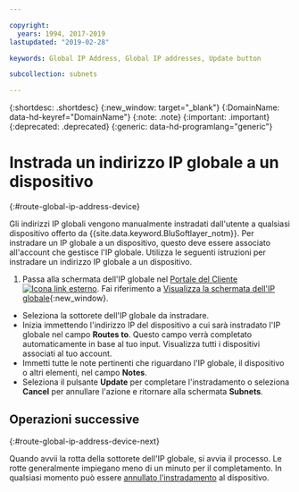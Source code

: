 ```yaml
---

copyright:
  years: 1994, 2017-2019
lastupdated: "2019-02-28"

keywords: Global IP Address, Global IP addresses, Update button

subcollection: subnets

---
```


{:shortdesc: .shortdesc}
{:new_window: target="_blank"}
{:DomainName: data-hd-keyref="DomainName"}
{:note: .note}
{:important: .important}
{:deprecated: .deprecated}
{:generic: data-hd-programlang="generic"}

# Instrada un indirizzo IP globale a un dispositivo
{:#route-global-ip-address-device}

Gli indirizzi IP globali vengono manualmente instradati dall'utente a qualsiasi dispositivo offerto da {{site.data.keyword.BluSoftlayer_notm}}. Per instradare un IP globale a un dispositivo, questo deve essere associato all'account che gestisce l'IP globale. Utilizza le seguenti istruzioni per instradare un indirizzo IP globale a un dispositivo.

1. Passa alla schermata dell'IP globale nel [Portale del Cliente ![Icona link esterno](../../icons/launch-glyph.svg "Icona link esterno")](https://{DomainName}/). Fai riferimento a [Visualizza la schermata dell'IP globale](/docs/infrastructure/subnets?topic=subnets-display-the-global-ip-screen){:new_window}.
* Seleziona la sottorete dell'IP globale da instradare.
* Inizia immettendo l'indirizzo IP del dispositivo a cui sarà instradato l'IP globale nel campo **Routes to**. Questo campo verrà completato automaticamente in base al tuo input. Visualizza tutti i dispositivi associati al tuo account.
* Immetti tutte le note pertinenti che riguardano l'IP globale, il dispositivo o altri elementi, nel campo **Notes**.
* Seleziona il pulsante **Update** per completare l'instradamento o seleziona **Cancel** per annullare l'azione e ritornare alla schermata **Subnets**.

## Operazioni successive
{:#route-global-ip-address-device-next}

Quando avvii la rotta della sottorete dell'IP globale, si avvia il processo. Le rotte generalmente impiegano meno di un minuto per il completamento. In qualsiasi momento può essere [annullato l'instradamento](/docs/infrastructure/subnets?topic=subnets-unroute-a-global-ip-address-from-a-device) al dispositivo.
